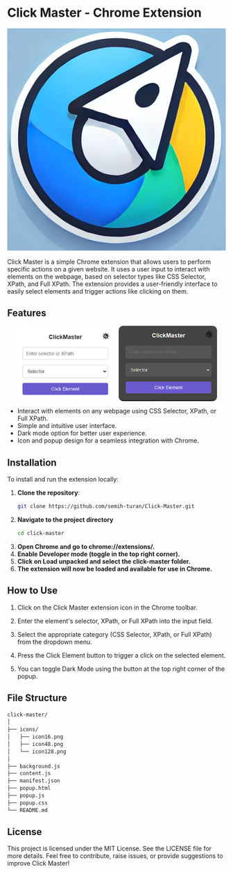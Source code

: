 # Click Master - Chrome Extension
<p align="center">
  <img src="./Click-Master/icons/icon.png" />
</p>
Click Master is a simple Chrome extension that allows users to perform specific actions on a given website. It uses a user input to interact with elements on the webpage, based on selector types like CSS Selector, XPath, and Full XPath. The extension provides a user-friendly interface to easily select elements and trigger actions like clicking on them.

## Features

<p align="center" style="display: flex; justify-content: center; align-items: center; gap: 10px; flex-wrap: wrap;">
  <img src="./assets/preview.png" alt="Preview Light Mode" style="border-radius: 10px; max-width: 45%;" />
  <img src="./assets/preview-dark.png" alt="Preview Dark Mode" style="border-radius: 10px; max-width: 45%;" />
</p>

- Interact with elements on any webpage using CSS Selector, XPath, or Full XPath.
- Simple and intuitive user interface.
- Dark mode option for better user experience.
- Icon and popup design for a seamless integration with Chrome.

## Installation

To install and run the extension locally:

1. **Clone the repository**:
   ```bash
   git clone https://github.com/semih-turan/Click-Master.git
2. **Navigate to the project directory**
    ```bash
    cd click-master
3. **Open Chrome and go to chrome://extensions/.**
4. **Enable Developer mode (toggle in the top right corner).**
5. **Click on Load unpacked and select the click-master folder.**
6. **The extension will now be loaded and available for use in Chrome.**

## How to Use

1. Click on the Click Master extension icon in the Chrome toolbar.

2. Enter the element's selector, XPath, or Full XPath into the input field.

3. Select the appropriate category (CSS Selector, XPath, or Full XPath) from the dropdown menu.

4. Press the Click Element button to trigger a click on the selected element.

5. You can toggle Dark Mode using the button at the top right corner of the popup.

## File Structure 

```bash
click-master/
│
├── icons/
│   ├── icon16.png
│   ├── icon48.png
│   └── icon128.png
│
├── background.js
├── content.js
├── manifest.json
├── popup.html
├── popup.js
├── popup.css
└── README.md
```

## License


This project is licensed under the MIT License. See the LICENSE file for more details. Feel free to contribute, raise issues, or provide suggestions to improve Click Master!